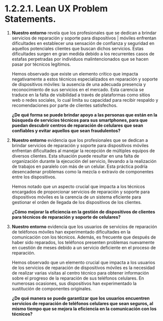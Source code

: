 # 1.2.2.1. Lean UX Problem Statements.

1. __Nuestro entorno__ revela que los profesionales que se dedican a brindar servicios de reparación y soporte para dispositivos |      móviles enfrentan dificultades en establecer una sensación de confianza y seguridad en aquellos potenciales clientes que buscan dichos servicios. Estas dificultades surgen en gran medida debido a los recurrentes casos de estafas perpetradas por individuos malintencionados que se hacen pasar por técnicos legítimos.
   
   Hemos observado que existe un elemento crítico que impacta negativamente a estos técnicos especializados en reparación y soporte de dispositivos móviles: la ausencia de una adecuada presencia y reconocimiento de sus servicios en el mercado. Esta carencia se traduce en la falta de visibilidad a través de plataformas como sitios web o redes sociales, lo cual limita su capacidad para recibir respaldo y recomendaciones por parte de clientes satisfechos.
   
   **¿De qué forma se puede brindar apoyo a las personas que están en la búsqueda de servicios técnicos para sus smartphones, para que puedan descubrir centros de reparación de celulares que sean confiables y evitar aquellos que sean fraudulentos?**

2.	__Nuestro entorno__ evidencia que los profesionales que se dedican a brindar servicios de reparación y soporte para dispositivos móviles enfrentan dificultades al manejar la recepción de múltiples equipos de diversos clientes. Esta situación puede resultar en una falta de organización durante la ejecución del servicio, llevando a la realización de trabajos en paralelo con más de un celular. Esta práctica podría desencadenar problemas como la mezcla o extravío de componentes entre los dispositivos.
    
    Hemos notado que un aspecto crucial que impacta a los técnicos encargados de proporcionar servicios de reparación y soporte para dispositivos móviles es la carencia de un sistema eficiente para gestionar el orden de llegada de los dispositivos de los clientes.

    **¿Cómo mejorar la eficiencia en la gestión de dispositivos de clientes para técnicos de reparación y soporte de celulares?**

3.	__Nuestro entorno__ evidencia que los usuarios de servicios de reparación de teléfonos móviles han experimentado dificultades en la comunicación con los técnicos. Además, es frecuente que después de haber sido reparados, los teléfonos presenten problemas nuevamente en cuestión de meses debido a un servicio deficiente en el proceso de reparación.

    Hemos observado que un elemento crucial que impacta a los usuarios de los servicios de reparación de dispositivos móviles es la necesidad de realizar varias visitas al centro técnico para obtener información sobre el progreso de la reparación de sus teléfonos celulares. En numerosas ocasiones, sus dispositivos han experimentado la sustitución de componentes originales.

    **¿De qué manera se puede garantizar que los usuarios encuentren servicios de reparación de teléfonos celulares que sean seguros, al mismo tiempo que se mejora la eficiencia en la comunicación con los técnicos?**
